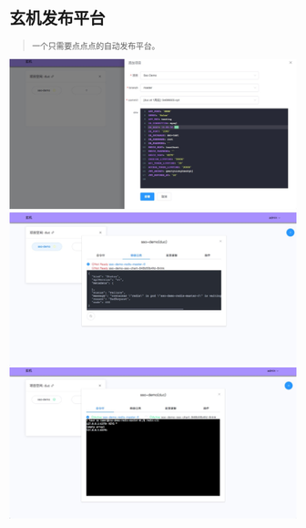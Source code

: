 # 玄机发布平台

> 一个只需要点点点的自动发布平台。

![create](./images/create.png)
![notready](./images/notready.png)
![shell](./images/shell.png)